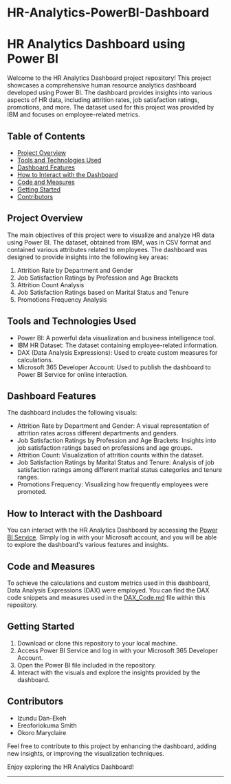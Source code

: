 # HR-Analytics-PowerBI-Dashboard
# HR Analytics Dashboard using Power BI

Welcome to the HR Analytics Dashboard project repository! This project showcases a comprehensive human resource analytics dashboard developed using Power BI. The dashboard provides insights into various aspects of HR data, including attrition rates, job satisfaction ratings, promotions, and more. The dataset used for this project was provided by IBM and focuses on employee-related metrics.

## Table of Contents

- [Project Overview](#project-overview)
- [Tools and Technologies Used](#tools-and-technologies-used)
- [Dashboard Features](#dashboard-features)
- [How to Interact with the Dashboard](#how-to-interact-with-the-dashboard)
- [Code and Measures](#code-and-measures)
- [Getting Started](#getting-started)
- [Contributors](#contributors)

## Project Overview

The main objectives of this project were to visualize and analyze HR data using Power BI. The dataset, obtained from IBM, was in CSV format and contained various attributes related to employees. The dashboard was designed to provide insights into the following key areas:

1. Attrition Rate by Department and Gender
2. Job Satisfaction Ratings by Profession and Age Brackets
3. Attrition Count Analysis
4. Job Satisfaction Ratings based on Marital Status and Tenure
5. Promotions Frequency Analysis

## Tools and Technologies Used

- Power BI: A powerful data visualization and business intelligence tool.
- IBM HR Dataset: The dataset containing employee-related information.
- DAX (Data Analysis Expressions): Used to create custom measures for calculations.
- Microsoft 365 Developer Account: Used to publish the dashboard to Power BI Service for online interaction.

## Dashboard Features

The dashboard includes the following visuals:

- Attrition Rate by Department and Gender: A visual representation of attrition rates across different departments and genders.
- Job Satisfaction Ratings by Profession and Age Brackets: Insights into job satisfaction ratings based on professions and age groups.
- Attrition Count: Visualization of attrition counts within the dataset.
- Job Satisfaction Ratings by Marital Status and Tenure: Analysis of job satisfaction ratings among different marital status categories and tenure ranges.
- Promotions Frequency: Visualizing how frequently employees were promoted.

## How to Interact with the Dashboard

You can interact with the HR Analytics Dashboard by accessing the [Power BI Service](https://powerbi.microsoft.com/en-us/). Simply log in with your Microsoft account, and you will be able to explore the dashboard's various features and insights.

## Code and Measures

To achieve the calculations and custom metrics used in this dashboard, Data Analysis Expressions (DAX) were employed. You can find the DAX code snippets and measures used in the [DAX_Code.md](DAX_Code.md) file within this repository.

## Getting Started

1. Download or clone this repository to your local machine.
2. Access Power BI Service and log in with your Microsoft 365 Developer Account.
3. Open the Power BI file included in the repository.
4. Interact with the visuals and explore the insights provided by the dashboard.

## Contributors

- Izundu Dan-Ekeh
- Ereoforiokuma Smith
- Okoro Maryclaire

Feel free to contribute to this project by enhancing the dashboard, adding new insights, or improving the visualization techniques.


Enjoy exploring the HR Analytics Dashboard!

---
